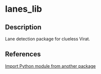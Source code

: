 # lanes_lib

## Description

Lane detection package for clueless Virat.


## References

[Import Python module from another package](https://roboticsbackend.com/ros-import-python-module-from-another-package/)
